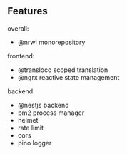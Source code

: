 #

## Features

overall:

- @nrwl monorepository

frontend:

- @transloco scoped translation
- @ngrx reactive state management

backend:

- @nestjs backend
- pm2 process manager
- helmet
- rate limit
- cors
- pino logger
